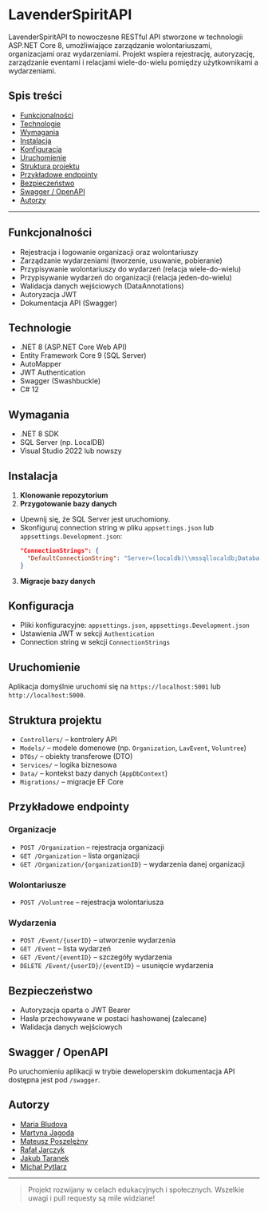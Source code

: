 # LavenderSpiritAPI

LavenderSpiritAPI to nowoczesne RESTful API stworzone w technologii ASP.NET Core 8, umożliwiające zarządzanie wolontariuszami, organizacjami oraz wydarzeniami. Projekt wspiera rejestrację, autoryzację, zarządzanie eventami i relacjami wiele-do-wielu pomiędzy użytkownikami a wydarzeniami.

## Spis treści

- [Funkcjonalności](#funkcjonalności)
- [Technologie](#technologie)
- [Wymagania](#wymagania)
- [Instalacja](#instalacja)
- [Konfiguracja](#konfiguracja)
- [Uruchomienie](#uruchomienie)
- [Struktura projektu](#struktura-projektu)
- [Przykładowe endpointy](#przykładowe-endpointy)
- [Bezpieczeństwo](#bezpieczeństwo)
- [Swagger / OpenAPI](#swagger--openapi)
- [Autorzy](#autorzy)

---

## Funkcjonalności

- Rejestracja i logowanie organizacji oraz wolontariuszy
- Zarządzanie wydarzeniami (tworzenie, usuwanie, pobieranie)
- Przypisywanie wolontariuszy do wydarzeń (relacja wiele-do-wielu)
- Przypisywanie wydarzeń do organizacji (relacja jeden-do-wielu)
- Walidacja danych wejściowych (DataAnnotations)
- Autoryzacja JWT
- Dokumentacja API (Swagger)

## Technologie

- .NET 8 (ASP.NET Core Web API)
- Entity Framework Core 9 (SQL Server)
- AutoMapper
- JWT Authentication
- Swagger (Swashbuckle)
- C# 12

## Wymagania

- .NET 8 SDK
- SQL Server (np. LocalDB)
- Visual Studio 2022 lub nowszy

## Instalacja

1. **Klonowanie repozytorium**
2. **Przygotowanie bazy danych**
- Upewnij się, że SQL Server jest uruchomiony.
- Skonfiguruj connection string w pliku `appsettings.json` lub `appsettings.Development.json`:
  ```json
  "ConnectionStrings": {
    "DefaultConnectionString": "Server=(localdb)\\mssqllocaldb;Database=LavenderSpiritDb;Trusted_Connection=True;"
  }
  ```

3. **Migracje bazy danych**

## Konfiguracja

- Pliki konfiguracyjne: `appsettings.json`, `appsettings.Development.json`
- Ustawienia JWT w sekcji `Authentication`
- Connection string w sekcji `ConnectionStrings`

## Uruchomienie
Aplikacja domyślnie uruchomi się na `https://localhost:5001` lub `http://localhost:5000`.

## Struktura projektu

- `Controllers/` – kontrolery API
- `Models/` – modele domenowe (np. `Organization`, `LavEvent`, `Voluntree`)
- `DTOs/` – obiekty transferowe (DTO)
- `Services/` – logika biznesowa
- `Data/` – kontekst bazy danych (`AppDbContext`)
- `Migrations/` – migracje EF Core

## Przykładowe endpointy

### Organizacje

- `POST /Organization` – rejestracja organizacji
- `GET /Organization` – lista organizacji
- `GET /Organization/{organizationID}` – wydarzenia danej organizacji

### Wolontariusze

- `POST /Voluntree` – rejestracja wolontariusza

### Wydarzenia

- `POST /Event/{userID}` – utworzenie wydarzenia
- `GET /Event` – lista wydarzeń
- `GET /Event/{eventID}` – szczegóły wydarzenia
- `DELETE /Event/{userID}/{eventID}` – usunięcie wydarzenia

## Bezpieczeństwo

- Autoryzacja oparta o JWT Bearer
- Hasła przechowywane w postaci hashowanej (zalecane)
- Walidacja danych wejściowych

## Swagger / OpenAPI

Po uruchomieniu aplikacji w trybie deweloperskim dokumentacja API dostępna jest pod `/swagger`.

## Autorzy
- [Maria Bludova](https://github.com/longlongint24)
- [Martyna Jagoda](https://github.com/martynajagoda)
- [Mateusz Poszelężny](https://github.com/Mitfort)
- [Rafał Jarczyk](https://github.com/RafDrzej)
- [Jakub Taranek](https://github.com/QbaTa)
- [Michał Pytlarz](https://github.com/MichalPytlarz)

---

> Projekt rozwijany w celach edukacyjnych i społecznych. Wszelkie uwagi i pull requesty są mile widziane!
